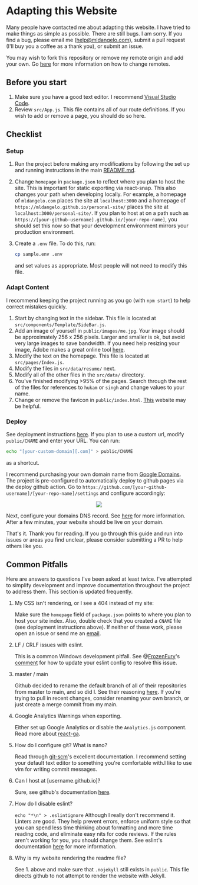 # Adapting this Website

Many people have contacted me about adapting this website. I have tried to make things as simple as possible. There are still bugs. I am sorry. If you find a bug, please email me (help@mldangelo.com), submit a pull request (I'll buy you a coffee as a thank you), or submit an issue.

You may wish to fork this repository or remove my remote origin and add your own. Go [here](https://help.github.com/articles/changing-a-remote-s-url/) for more information on how to change remotes.

## Before you start

1. Make sure you have a good text editor. I recommend [Visual Studio Code](https://code.visualstudio.com/).
1. Review `src/App.js`. This file contains all of our route definitions. If you wish to add or remove a page, you should do so here.

## Checklist

### Setup

1. Run the project before making any modifications by following the set up and running instructions in the main [README.md](https://github.com/mldangelo/personal-site#set-up).
1. Change `homepage` in `package.json` to reflect where you plan to host the site. This is important for static exporting via react-snap. This also changes your path when developing locally. For example, a homepage of `mldangelo.com` places the site at `localhost:3000` and a homepage of `https://mldangelo.github.io/personal-site/` places the site at `localhost:3000/personal-site/`. If you plan to host at on a path such as `https://[your-github-username].github.io/[your-repo-name]`, you should set this now so that your development environment mirrors your production environment.
1. Create a `.env` file. To do this, run:

   ```bash
   cp sample.env .env
   ```

   and set values as appropriate. Most people will not need to modify this file.

### Adapt Content

I recommend keeping the project running as you go (with `npm start`) to help correct mistakes quickly.

1. Start by changing text in the sidebar. This file is located at `src/components/Template/SideBar.js`.
1. Add an image of yourself in `public/images/me.jpg`. Your image should be approximately 256 x 256 pixels. Larger and smaller is ok, but avoid very large images to save bandwidth. If you need help resizing your image, Adobe makes a great online tool [here](https://www.adobe.com/photoshop/online/resize-image.html).
1. Modify the text on the homepage. This file is located at `src/pages/Index.js`.
1. Modify the files in `src/data/resume/` next.
1. Modify all of the other files in the `src/data/` directory.
1. You've finished modifying >95% of the pages. Search through the rest of the files for references to `hukam` or `singh` and change values to your name.
1. Change or remove the favicon in `public/index.html`. [This](https://realfavicongenerator.net/) website may be helpful.

### Deploy

See deployment instructions [here](https://github.com/mldangelo/personal-site#deploying-to-github-pages). If you plan to use a custom url, modify `public/CNAME` and enter your URL. You can run:

```bash
echo "[your-custom-domain][.com]" > public/CNAME
```

as a shortcut.

I recommend purchasing your own domain name from [Google Domains](https://domains.google). The project is pre-configured to automatically deploy to github pages via the deploy github action. Go to `https://github.com/[your-github-username]/[your-repo-name]/settings` and configure accordingly:

<center><img src="images/gh-pages.png"></center>

Next, configure your domains DNS record. See [here](https://help.github.com/articles/using-a-custom-domain-with-github-pages/) for more information. After a few minutes, your website should be live on your domain.

That's it. Thank you for reading. If you go through this guide and run into issues or areas you find unclear, please consider submitting a PR to help others like you.

## Common Pitfalls

Here are answers to questions I've been asked at least twice. I've attempted to simplify development and improve documentation throughout the project to address them. This section is updated frequently.

1. My CSS isn't rendering, or I see a 404 instead of my site:

   Make sure the `homepage` field of `package.json` points to where you plan to host your site index. Also, double check that you created a `CNAME` file (see deployment instructions above). If neither of these work, please open an issue or send me an [email](mailto:help@mldangelo.com).

2. LF / CRLF issues with eslint.

   This is a common Windows development pitfall. See @[FrozenFury](https://github.com/FrozenFury)'s [comment](https://github.com/mldangelo/personal-site/issues/263#issuecomment-759216299) for how to update your eslint config to resolve this issue.

3. master / main

   Github decided to rename the default branch of all of their repositories from master to main, and so did I. See their reasoning [here](https://github.com/github/renaming). If you're trying to pull in recent changes, consider renaming your own branch, or just create a merge commit from my main.

4. Google Analytics Warnings when exporting.

   Either set up Google Analytics or disable the `Analytics.js` component. Read more about [react-ga](https://github.com/react-ga/react-ga).

5. How do I configure git? What is nano?

   Read through [git-scm](https://git-scm.com/book/en/v2/Getting-Started-First-Time-Git-Setup)'s excellent documentation. I recommend setting your default text editor to something you're comfortable with.I like to use vim for writing commit messages.

6. Can I host at [username.github.io]?

   Sure, see github's documentation [here](https://pages.github.com/).

7. How do I disable eslint?

   `echo "*\n" > .eslintignore` Although I really don't recommend it. Linters are good. They help prevent errors, enforce uniform style so that you can spend less time thinking about formatting and more time reading code, and eliminate easy nits for code reviews. If the rules aren't working for you, you should change them. See eslint's documentation [here](https://eslint.org/docs/about/) for more information.

8. Why is my website rendering the readme file?

   See 1. above and make sure that `.nojekyll` still exists in `public`. This file directs github to not attempt to render the website with Jekyll.
